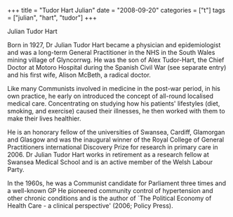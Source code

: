 +++
title = "Tudor Hart Julian"
date = "2008-09-20"
categories = ["t"]
tags = ["julian", "hart", "tudor"]
+++

Julian Tudor Hart

Born in 1927, Dr Julian Tudor Hart became a physician and epidemiologist and was a long-term General Practitioner in the NHS in the South Wales mining village of Glyncorrwg. He was the son of Alex Tudor-Hart, the Chief Doctor at Motoro Hospital during the Spanish Civil War (see separate entry) and his first wife, Alison McBeth, a radical doctor. 

Like many Communists involved in medicine in the post-war period, in his own practice, he early on introduced the concept of all-round localised medical care. Concentrating on studying how his patients' lifestyles (diet, smoking, and exercise) caused their illnesses, he then worked with them to make their lives healthier.

He is an honorary fellow of the universities of Swansea, Cardiff, Glamorgan and Glasgow and was the inaugural winner of the Royal College of General Practitioners international Discovery Prize for research in primary care in 2006. Dr Julian Tudor Hart works in retirement as a research fellow at Swansea Medical School and is an active member of the Welsh Labour Party.

In the 1960s, he was a Communist candidate for Parliament three times and a well-known GP He pioneered community control of hypertension and other chronic conditions and is the author of \`The Political Economy of Health Care - a clinical perspective' (2006; Policy Press).
